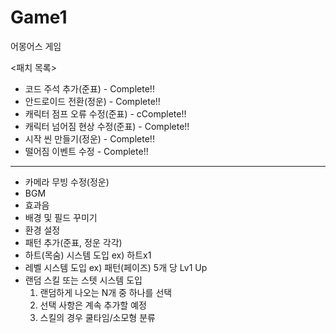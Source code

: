 # Game1
어몽어스 게임

<패치 목록>

- 코드 주석 추가(준표) - Complete!!
- 안드로이드 전환(정운) - Complete!!
- 캐릭터 점프 오류 수정(준표) - cComplete!!
- 캐릭터 넘어짐 현상 수정(준표) - Complete!! 
- 시작 씬 만들기(정운) - Complete!!
- 떨어짐 이벤트 수정 - Complete!!
------------------------------------------

- 카메라 무빙 수정(정운)
- BGM
- 효과음
- 배경 및 필드 꾸미기
- 환경 설정
- 패턴 추가(준표, 정운 각각)
- 하트(목숨) 시스템 도입 ex) 하트x1
- 레벨 시스템 도입 ex) 패턴(페이즈) 5개 당 Lv1 Up
- 랜덤 스킬 또는 스텟 시스템 도입
  1) 랜덤하게 나오는 N개 중 하나를 선택
  2) 선택 사항은 계속 추가할 예정
  3) 스킬의 경우 쿨타임/소모형 분류

